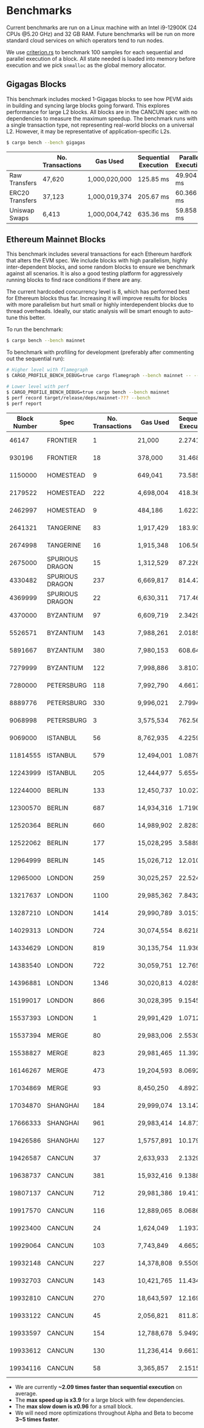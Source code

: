 # Benchmarks

Current benchmarks are run on a Linux machine with an Intel i9-12900K (24 CPUs @5.20 GHz) and 32 GB RAM. Future benchmarks will be run on more standard cloud services on which operators tend to run nodes.

We use [criterion.rs](https://github.com/bheisler/criterion.rs) to benchmark 100 samples for each sequential and parallel execution of a block. All state needed is loaded into memory before execution and we pick `snmalloc` as the global memory allocator.

## Gigagas Blocks

This benchmark includes mocked 1-Gigagas blocks to see how PEVM aids in building and syncing large blocks going forward. This explores performance for large L2 blocks. All blocks are in the CANCUN spec with no dependencies to measure the maximum speedup. The benchmark runs with a single transaction type, not representing real-world blocks on a universal L2. However, it may be representative of application-specific L2s.

```sh
$ cargo bench --bench gigagas
```

|                 | No. Transactions | Gas Used      | Sequential Execution | Parallel Execution | Speedup     |
| --------------- | ---------------- | ------------- | -------------------- | ------------------ | ----------- |
| Raw Transfers   | 47,620           | 1,000,020,000 | 125.85 ms            | 49.904 ms          | 🟢2.52      |
| ERC20 Transfers | 37,123           | 1,000,019,374 | 205.67 ms            | 60.366 ms          | 🟢3.4       |
| Uniswap Swaps   | 6,413            | 1,000,004,742 | 635.36 ms            | 59.858 ms          | 🟢**10.61** |

## Ethereum Mainnet Blocks

This benchmark includes several transactions for each Ethereum hardfork that alters the EVM spec. We include blocks with high parallelism, highly inter-dependent blocks, and some random blocks to ensure we benchmark against all scenarios. It is also a good testing platform for aggressively running blocks to find race conditions if there are any.

The current hardcoded concurrency level is 8, which has performed best for Ethereum blocks thus far. Increasing it will improve results for blocks with more parallelism but hurt small or highly interdependent blocks due to thread overheads. Ideally, our static analysis will be smart enough to auto-tune this better.

To run the benchmark:

```sh
$ cargo bench --bench mainnet
```

To benchmark with profiling for development (preferably after commenting out the sequential run):

```sh
# Higher level with flamegraph
$ CARGO_PROFILE_BENCH_DEBUG=true cargo flamegraph --bench mainnet -- --bench

# Lower level with perf
$ CARGO_PROFILE_BENCH_DEBUG=true cargo bench --bench mainnet
$ perf record target/release/deps/mainnet-??? --bench
$ perf report
```

| Block Number | Spec            | No. Transactions | Gas Used   | Sequential Execution | Parallel Execution | Speedup   |
| ------------ | --------------- | ---------------- | ---------- | -------------------- | ------------------ | --------- |
| 46147        | FRONTIER        | 1                | 21,000     | 2.2741 µs            | 2.2765 µs          | ⚪1       |
| 930196       | FRONTIER        | 18               | 378,000    | 31.468 µs            | 31.458 µs          | ⚪1       |
| 1150000      | HOMESTEAD       | 9                | 649,041    | 73.585 µs            | 74.045 µs          | ⚪1       |
| 2179522      | HOMESTEAD       | 222              | 4,698,004  | 418.36 µs            | 430.82 µs          | 🔴0.97    |
| 2462997      | HOMESTEAD       | 9                | 484,186    | 1.6223 ms            | 1.6300 ms          | ⚪1       |
| 2641321      | TANGERINE       | 83               | 1,917,429  | 183.93 µs            | 190.05 µs          | 🔴0.97    |
| 2674998      | TANGERINE       | 16               | 1,915,348  | 106.56 µs            | 105.16 µs          | 🟢1.01    |
| 2675000      | SPURIOUS DRAGON | 15               | 1,312,529  | 87.226 µs            | 91.270 µs          | 🔴0.96    |
| 4330482      | SPURIOUS DRAGON | 237              | 6,669,817  | 814.47 µs            | 398.08 µs          | 🟢2.05    |
| 4369999      | SPURIOUS DRAGON | 22               | 6,630,311  | 717.46 µs            | 349.52 µs          | 🟢2.05    |
| 4370000      | BYZANTIUM       | 97               | 6,609,719  | 2.3429 ms            | 2.2352 ms          | 🟢1.05    |
| 5526571      | BYZANTIUM       | 143              | 7,988,261  | 2.0185 ms            | 841.58 µs          | 🟢2.4     |
| 5891667      | BYZANTIUM       | 380              | 7,980,153  | 608.64 µs            | 635.83 µs          | 🔴0.96    |
| 7279999      | BYZANTIUM       | 122              | 7,998,886  | 3.8107 ms            | 1.0535 ms          | 🟢3.62    |
| 7280000      | PETERSBURG      | 118              | 7,992,790  | 4.6617 ms            | 2.2169 ms          | 🟢2.1     |
| 8889776      | PETERSBURG      | 330              | 9,996,021  | 2.7994 ms            | 930.07 µs          | 🟢3.01    |
| 9068998      | PETERSBURG      | 3                | 3,575,534  | 762.56 µs            | 764.82 µs          | ⚪1       |
| 9069000      | ISTANBUL        | 56               | 8,762,935  | 4.2259 ms            | 2.7126 ms          | 🟢1.56    |
| 11814555     | ISTANBUL        | 579              | 12,494,001 | 1.0879 ms            | 1.1173 ms          | 🔴0.97    |
| 12243999     | ISTANBUL        | 205              | 12,444,977 | 5.6554 ms            | 1.9708 ms          | 🟢2.87    |
| 12244000     | BERLIN          | 133              | 12,450,737 | 10.027 ms            | 7.2210 ms          | 🟢1.39    |
| 12300570     | BERLIN          | 687              | 14,934,316 | 1.7190 ms            | 1.7405 ms          | 🔴0.99    |
| 12520364     | BERLIN          | 660              | 14,989,902 | 2.8283 ms            | 2.8615 ms          | 🔴0.99    |
| 12522062     | BERLIN          | 177              | 15,028,295 | 3.5889 ms            | 1.5551 ms          | 🟢2.31    |
| 12964999     | BERLIN          | 145              | 15,026,712 | 12.010 ms            | 7.6562 ms          | 🟢1.57    |
| 12965000     | LONDON          | 259              | 30,025,257 | 22.524 ms            | 6.7729 ms          | 🟢3.33    |
| 13217637     | LONDON          | 1100             | 29,985,362 | 7.8432 ms            | 4.2722 ms          | 🟢1.84    |
| 13287210     | LONDON          | 1414             | 29,990,789 | 3.0151 ms            | 3.1306 ms          | 🔴0.96    |
| 14029313     | LONDON          | 724              | 30,074,554 | 8.6218 ms            | 2.2080 ms          | 🟢**3.9** |
| 14334629     | LONDON          | 819              | 30,135,754 | 11.936 ms            | 4.5247 ms          | 🟢2.64    |
| 14383540     | LONDON          | 722              | 30,059,751 | 12.765 ms            | 3.9937 ms          | 🟢3.2     |
| 14396881     | LONDON          | 1346             | 30,020,813 | 4.0285 ms            | 4.1414 ms          | 🔴0.97    |
| 15199017     | LONDON          | 866              | 30,028,395 | 9.1545 ms            | 3.1697 ms          | 🟢2.89    |
| 15537393     | LONDON          | 1                | 29,991,429 | 1.0712 ms            | 1.0655 ms          | ⚪1       |
| 15537394     | MERGE           | 80               | 29,983,006 | 2.5530 ms            | 1.4970 ms          | 🟢1.71    |
| 15538827     | MERGE           | 823              | 29,981,465 | 11.392 ms            | 4.4702 ms          | 🟢2.55    |
| 16146267     | MERGE           | 473              | 19,204,593 | 8.0692 ms            | 2.4957 ms          | 🟢3.23    |
| 17034869     | MERGE           | 93               | 8,450,250  | 4.8927 ms            | 1.9068 ms          | 🟢2.57    |
| 17034870     | SHANGHAI        | 184              | 29,999,074 | 13.147 ms            | 6.0670 ms          | 🟢2.17    |
| 17666333     | SHANGHAI        | 961              | 29,983,414 | 14.871 ms            | 6.8864 ms          | 🟢2.16    |
| 19426586     | SHANGHAI        | 127              | 1,5757,891 | 10.179 ms            | 5.4659 ms          | 🟢1.86    |
| 19426587     | CANCUN          | 37               | 2,633,933  | 2.1329 ms            | 1.1693 ms          | 🟢1.82    |
| 19638737     | CANCUN          | 381              | 15,932,416 | 9.1388 ms            | 4.7922 ms          | 🟢1.91    |
| 19807137     | CANCUN          | 712              | 29,981,386 | 19.411 ms            | 7.4359 ms          | 🟢2.61    |
| 19917570     | CANCUN          | 116              | 12,889,065 | 8.0686 ms            | 3.3837 ms          | 🟢2.38    |
| 19923400     | CANCUN          | 24               | 1,624,049  | 1.1937 ms            | 896.35 µs          | 🟢1.33    |
| 19929064     | CANCUN          | 103              | 7,743,849  | 4.6652 ms            | 2.2433 ms          | 🟢2.08    |
| 19932148     | CANCUN          | 227              | 14,378,808 | 9.5509 ms            | 4.8586 ms          | 🟢1.97    |
| 19932703     | CANCUN          | 143              | 10,421,765 | 11.434 ms            | 6.5601 ms          | 🟢1.74    |
| 19932810     | CANCUN          | 270              | 18,643,597 | 12.169 ms            | 5.6983 ms          | 🟢2.14    |
| 19933122     | CANCUN          | 45               | 2,056,821  | 811.87 µs            | 487.19 µs          | 🟢1.67    |
| 19933597     | CANCUN          | 154              | 12,788,678 | 5.9492 ms            | 3.2328 ms          | 🟢1.84    |
| 19933612     | CANCUN          | 130              | 11,236,414 | 9.6613 ms            | 2.7897 ms          | 🟢3.46    |
| 19934116     | CANCUN          | 58               | 3,365,857  | 2.1515 ms            | 1.2422 ms          | 🟢1.73    |

- We are currently **~2.09 times faster than sequential execution** on average.
- The **max speed up is x3.9** for a large block with few dependencies.
- The **max slow down is x0.96** for a small block.
- We will need more optimizations throughout Alpha and Beta to become **3~5 times faster**.

